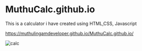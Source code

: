 # MuthuCalc.github.io
This is a calculator i have created using HTML,CSS, Javascript

https://muthulingamdeveloper.github.io/MuthuCalc.github.io/

![calc](https://user-images.githubusercontent.com/71803443/132716065-894c76c5-dee1-4b55-8f61-228ae33257c0.png)

